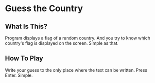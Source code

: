 # Guess the Country

## What Is This?
Program displays a flag of a random country. And you try to know which country's flag is displayed on the screen. Simple as that.

## How To Play
Write your guess to the only place where the text can be written. Press Enter. Simple.
